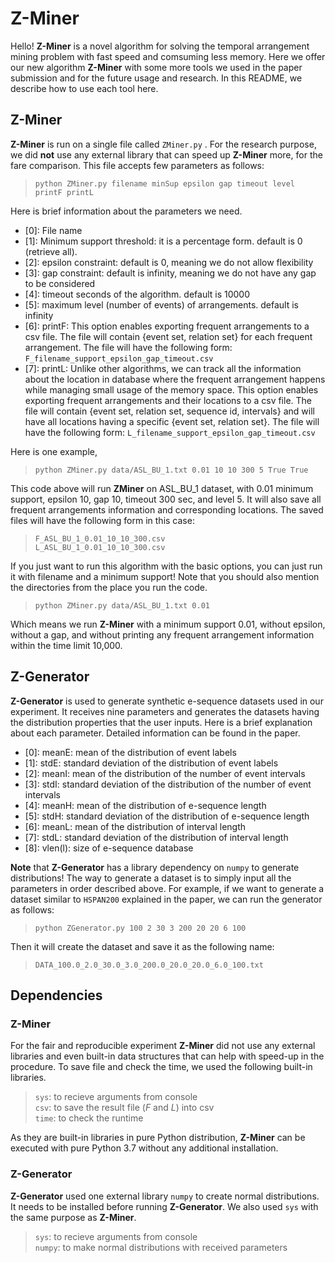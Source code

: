 # Z-Miner

Hello! **Z-Miner** is a novel algorithm for solving the temporal arrangement mining problem with fast speed and comsuming less memory.  Here we offer our new algorithm **Z-Miner** with some more tools we used in the paper submission and for the future usage and research. In this README, we describe how to use each tool here.

## Z-Miner

**Z-Miner** is run on a single file called `ZMiner.py` . For the research purpose, we did **not** use any external library that can speed up **Z-Miner** more, for the fare comparison. This file accepts few parameters as follows:
>  `python ZMiner.py filename minSup epsilon gap timeout level printF printL` 

Here is brief information about the parameters we need.
- [0]: File name
- [1]: Minimum support threshold: it is a percentage form. default is 0 (retrieve all).
- [2]: epsilon constraint: default is 0, meaning we do not allow flexibility
- [3]: gap constraint: default is infinity, meaning we do not have any gap to be considered
- [4]: timeout seconds of the algorithm. default is 10000
- [5]: maximum level (number of events) of arrangements. default is infinity
- [6]: printF: This option enables exporting frequent arrangements to a csv file. The file will contain {event set, relation set} for each frequent arrangement. The file will have the following form:
  `F_filename_support_epsilon_gap_timeout.csv` 
- [7]: printL: Unlike other algorithms, we can track all the information about the location in database where the frequent arrangement happens while managing small usage of the memory space. This option enables exporting frequent arrangements and their locations to a csv file. The file will contain {event set, relation set, sequence id, intervals} and will have all locations having a specific {event set, relation set}. The file will have the following form:
`L_filename_support_epsilon_gap_timeout.csv` 

Here is one example,
>  `python ZMiner.py data/ASL_BU_1.txt 0.01 10 10 300 5 True True` 

This code above will run **ZMiner** on ASL_BU_1 dataset, with 0.01 minimum support, epsilon 10, gap 10, timeout 300 sec, and level 5. It will also save all frequent arrangements information and corresponding locations. The saved files will have the following form in this case:
>  `F_ASL_BU_1_0.01_10_10_300.csv`  
>  `L_ASL_BU_1_0.01_10_10_300.csv` 

If you just want to run this algorithm with the basic options, you can just run it with filename and a minimum support! Note that you should also mention the directories from the place you run the code.

>  `python ZMiner.py data/ASL_BU_1.txt 0.01 ` 
>  
Which means we run **Z-Miner** with a minimum support 0.01, without epsilon, without a gap, and without printing any frequent arrangement information within the time limit 10,000.


## Z-Generator

**Z-Generator** is used to generate synthetic e-sequence datasets used in our experiment. It receives nine parameters and generates the datasets having the distribution properties that the user inputs. Here is a brief explanation about each parameter. Detailed information can be found in the paper.

- [0]: meanE: mean of the distribution of event labels
- [1]: stdE: standard deviation of the distribution of event labels
- [2]: meanI: mean of the distribution of the number of event intervals
- [3]: stdI: standard deviation of the distribution of the number of event intervals
- [4]: meanH: mean of the distribution of e-sequence length
- [5]: stdH: standard deviation of the distribution of e-sequence length
- [6]: meanL: mean of the distribution of interval length
- [7]: stdL: standard deviation of the distribution of interval length
- [8]: vlen(l): size of e-sequence database

**Note** that **Z-Generator** has a library dependency on `numpy` to generate distributions!
The way to generate a dataset is to simply input all the parameters in order described above. For example, if we want to generate a dataset similar to `HSPAN200` explained in the paper, we can run the generator as follows:

>  `python ZGenerator.py 100 2 30 3 200 20 20 6 100` 

Then it will create the dataset and save it as the following name:
>  `DATA_100.0_2.0_30.0_3.0_200.0_20.0_20.0_6.0_100.txt`

## Dependencies
### Z-Miner
For the fair and reproducible experiment **Z-Miner** did not use any external libraries and even built-in data structures that can help with speed-up in the procedure. To save file and check the time, we used the following built-in libraries.
> `sys`: to recieve arguments from console  
> `csv`: to save the result file (*F* and *L*) into csv  
> `time`: to check the runtime

As they are built-in libraries in pure Python distribution, **Z-Miner** can be executed with pure Python 3.7 without any additional installation.

### Z-Generator
**Z-Generator** used one external library `numpy` to create normal distributions. It needs to be installed before running **Z-Generator**. We also used `sys` with the same purpose as **Z-Miner**.
> `sys`: to recieve arguments from console  
> `numpy`: to make normal distributions with received parameters

